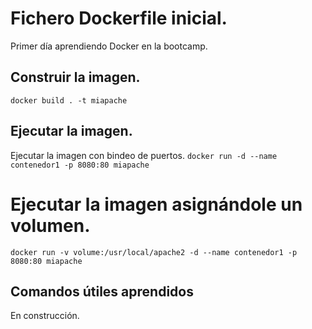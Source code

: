 # Fichero Dockerfile inicial.
Primer día aprendiendo Docker en la bootcamp.

## Construir la imagen.
`
docker build . -t miapache
`
## Ejecutar la imagen.
Ejecutar la imagen con bindeo de puertos.
`
docker run -d --name contenedor1 -p 8080:80 miapache
`
# Ejecutar la imagen asignándole un volumen.
`
docker run -v volume:/usr/local/apache2 -d --name contenedor1 -p 8080:80 miapache
`

## Comandos útiles aprendidos
En construcción.
